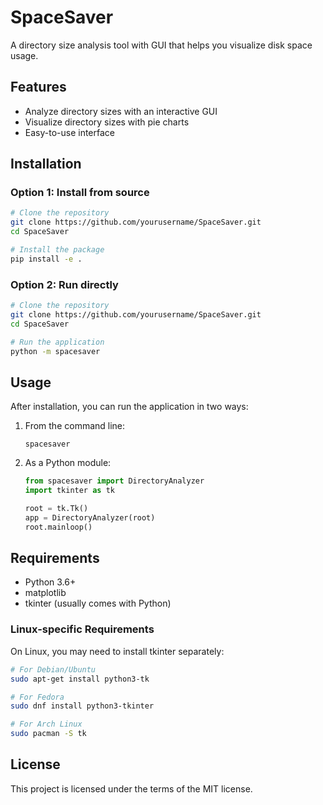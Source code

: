 # SpaceSaver

A directory size analysis tool with GUI that helps you visualize disk space usage.

## Features

- Analyze directory sizes with an interactive GUI
- Visualize directory sizes with pie charts
- Easy-to-use interface

## Installation

### Option 1: Install from source

```bash
# Clone the repository
git clone https://github.com/yourusername/SpaceSaver.git
cd SpaceSaver

# Install the package
pip install -e .
```

### Option 2: Run directly

```bash
# Clone the repository
git clone https://github.com/yourusername/SpaceSaver.git
cd SpaceSaver

# Run the application
python -m spacesaver
```

## Usage

After installation, you can run the application in two ways:

1. From the command line:
   ```
   spacesaver
   ```

2. As a Python module:
   ```python
   from spacesaver import DirectoryAnalyzer
   import tkinter as tk
   
   root = tk.Tk()
   app = DirectoryAnalyzer(root)
   root.mainloop()
   ```

## Requirements

- Python 3.6+
- matplotlib
- tkinter (usually comes with Python)

### Linux-specific Requirements

On Linux, you may need to install tkinter separately:

```bash
# For Debian/Ubuntu
sudo apt-get install python3-tk

# For Fedora
sudo dnf install python3-tkinter

# For Arch Linux
sudo pacman -S tk
```

## License

This project is licensed under the terms of the MIT license.